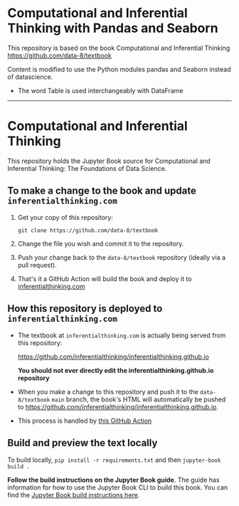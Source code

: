 # Computational and Inferential Thinking with Pandas and Seaborn

This repository is based on the book Computational and Inferential Thinking https://github.com/data-8/textbook

Content is modified to use the Python modules pandas and Seaborn instead of datascience.

* The word Table is used interchangeably with DataFrame


---

# Computational and Inferential Thinking

This repository holds the Jupyter Book source for Computational and Inferential
Thinking: The Foundations of Data Science.

## To make a change to the book and update `inferentialthinking.com`

1. Get your copy of this repository:

   ```
   git clone https://github.com/data-8/textbook
   ```
2. Change the file you wish and commit it to the repository.
3. Push your change back to the `data-8/textbook` repository (ideally via a pull request).
4. That's it a GitHub Action will build the book and deploy it to [inferentialthinking.com](https://inferentialthinking.com)


## How this repository is deployed to `inferentialthinking.com`

* The textbook at `inferentialthinking.com` is actually being served from this repository:

  https://github.com/inferentialthinking/inferentialthinking.github.io

  **You should not ever directly edit the inferentialthinking.github.io repository**
* When you make a change to this repository and push it to the `data-8/textbook` `main`
  branch, the book's HTML will automatically be pushed to https://github.com/inferentialthinking/inferentialthinking.github.io.
* This process is handled by [this GitHub Action](.github/workflows/deploy.yml)

## Build and preview the text locally

To build locally, `pip install -r requirements.txt` and then `jupyter-book build .`

**Follow the build instructions on the Jupyter Book guide**. The guide has
information for how to use the Jupyter Book CLI to build this book. You can find
the [Jupyter Book build instructions here](https://jupyterbook.org/start/build.html).
